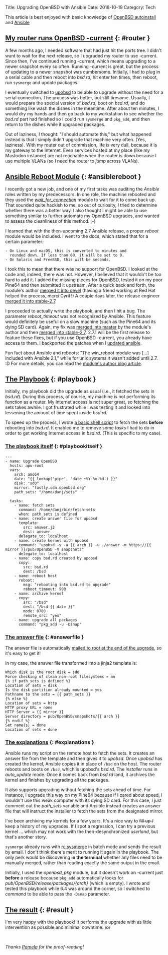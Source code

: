 Title: Upgrading OpenBSD with Ansible
Date: 2018-10-19
Category: Tech

This article is best enjoyed with basic knowledge of [OpenBSD
autoinstall](https://man.openbsd.org/autoinstall) and [Ansible](https://www.ansible.com/)

## [My router runs OpenBSD -current](#router) {: #router }

A few months ago, I needed software that had just hit the ports tree. I didn't
want to wait for the next release, so I upgraded my router to use -current.
Since then, I've continued running -current, which means upgrading to a newer
snapshot every so often. Running -current is great, but the process of updating
to a newer snapshot was cumbersome.  Initially, I had to plug in a serial cable
and then reboot into *bsd.rd*, hit enter ten times, then reboot, run `sysmerge`
and update packages.

I eventually switched to [upobsd](https://github.com/semarie/upobsd) to be
able to upgrade without the need for a serial connection. The process was
better, but still tiresome. Usually, I would prepare the special version of
*bsd.rd*, boot on *bsd.rd*, and do something like wash the dishes in the
meantime. After about ten minutes, I would dry my hands and then go back to my
workstation to see whether the *bsd.rd* part had finished so I could run
`sysmerge` and `pkg_add`, and then return to the dishes while it upgraded
packages.

Out of laziness, I thought: "I should automate this," but what happened instead
is that I simply didn't upgrade that machine very often. (Yes, laziness).  With
my router out of commission, life is very dull, because it is my gateway to the
Internet. Even services hosted at my place (like my Mastodon instance) are not
reachable when the router is down because I use multiple VLANs (so I need the
router to *jump* across VLANs).

## [Ansible Reboot Module](#ansiblereboot) {: #ansiblereboot }

I recently got a new job, and one of my first tasks was auditing the *Ansible*
roles written by my predecessors. In one role, the machine rebooted and they
used the
[*wait_for_connection*](https://docs.ansible.com/ansible/2.5/modules/wait_for_module.html)
module to wait for it to come back up. That sounded quite hackish to me, so out
of curiosity, I tried to determine whether there was a better way. I also
thought I might be able to use something similar to further automate my OpenBSD
upgrades, and wanted to assess the cleanliness of this method. ;-)

I learned that with the then-upcoming 2.7 Ansible release, a proper *reboot*
module would be included. I went to the docs, which stated that for a certain
parameter:

~~~
- On Linux and macOS, this is converted to minutes and
  rounded down. If less than 60, it will be set to 0.
- On Solaris and FreeBSD, this will be seconds.
~~~

I took this to mean that there was no support for OpenBSD. I looked at the code
and, indeed, there was not. However, I believed that it wouldn't be too hard
to add it. I added the missing pieces for OpenBSD, tested it on my poor Pine64
and then submitted it upstream. After a quick back and forth, the module's
author [merged it into
devel](https://github.com/ansible/ansible/commit/2769a4e2cc3aadbf91e7f4f83ef57b7ebe43442a)
(having a friend working at Red Hat helped the process, merci Cyril !) A couple
days later, the release engineer [merged it into
stable-2.7](https://github.com/ansible/ansible/commit/26de4f97493adeb388c1c8fad7a266bb7652bac6).

I proceeded to actually write the playbook, and then I hit a bug. The parameter
*reboot_timeout* was not recognized by Ansible. This feature would definitely
be useful on a slow machine (such as the Pine64 and its dying SD card). Again,
my fix was [merged into
master](https://github.com/ansible/ansible/commit/0105b4aeadb94dd12b921ed6c427b21cd31182fa)
by the module's author and then [merged into
stable-2.7](https://github.com/ansible/ansible/commit/a0f38bdab5ae0e183cb960fe9e964bf1edf7c326).
2.7.1 will be the first release to feature these fixes, but if you use OpenBSD
-current, you already have access to them. I backported the patches when I
[updated
ansible](https://marc.info/?l=openbsd-ports-cvs&m=153994960724056&w=2).

Fun fact about Ansible and reboots: "The win_reboot module was [...] included
with Ansible 2.1," while for unix systems it wasn't added until 2.7. :D For
more details, you can read the [module's author blog
article](http://samdoran.com/ansible-reboot-plugin/).

## [The Playbook](#playbook) {: #playbook }

Initially, my playbook did the upgrade as usual (i.e., it fetched the sets in
*bsd.rd*). During this process, of course, my machine is not performing its
function as a router. My Internet access is not super great, so fetching the
sets takes awhile. I got frustrated while I was testing it and looked into
lessening the amount of time spent inside *bsd.rd*.

To speed up the process, I wrote [a basic shell
script](https://chown.me/iota/blog/fetch-sets) to fetch the sets **before**
rebooting into *bsd.rd*. It enabled me to remove some *tasks* I had to do in
order to get working Internet access in *bsd.rd*. (This is specific to my
case).

### [The playbook itself](#playbookitself) {: #playbookitself }

~~~
---
- name: Upgrade OpenBSD
  hosts: apu-root
  vars:
    arch: amd64
    date: "{{ lookup('pipe', 'date +%Y-%m-%d') }}"
    disk: "sd0"
    mirror: "fastly.cdn.openbsd.org"
    path_sets: "/home/danj/sets"

  tasks:
    - name: fetch sets
      command: /home/danj/bin/fetch-sets
      when: path_sets is defined
    - name: create answer file for upobsd
      template:
        src: answer.j2
        dest: answer
      delegate_to: localhost
    - name: create kernel with upobsd
      command: "upobsd -v -a {{ arch }} -u ./answer -m https://{{ mirror }}/pub/OpenBSD -V snapshots"
      delegate_to: localhost
    - name: copy bsd.rd created by upobsd
      copy:
        src: bsd.rd
        dest: /bsd
    - name: reboot host
      reboot:
        msg: "rebooting into bsd.rd to upgrade"
        reboot_timeout: 900
    - name: archive kernel
      copy:
        src: "/bsd"
        dest: "/bsd-{{ date }}"
        mode: 0700
        remote_src: "yes"
    - name: upgrade all packages
      command: "pkg_add -u -Dsnap"
~~~

### [The answer file](#answerfile) {: #answerfile }

The answer file is automatically [mailed to root at the end of the
upgrade](https://github.com/openbsd/src/blob/master/distrib/miniroot/install.sub#L2811-L2812),
so it's easy to get it!

In my case, the answer file transformed into a jinja2 template is:

~~~
Which disk is the root disk = sd0
Force checking of clean non-root filesystems = no
{% if path_sets is defined %}
Location of sets = disk
Is the disk partition already mounted = yes
Pathname to the sets = {{ path_sets }}
{% else %}
Location of sets = http
HTTP proxy URL = none
HTTP Server = {{ mirror }}
Server directory = pub/OpenBSD/snapshots/{{ arch }}
{% endif %}
Set name(s) = done
Location of sets = done
~~~

### [The explanations](#explanations) {: #explanations }

Ansible runs my script on the remote host to fetch the sets. It creates an
answer file from the template and then gives it to *upobsd*. Once *upobsd* has
created the kernel, Ansible copies it in place of `/bsd` on the host. The
router reboots and boots on `/bsd`, which is upobsd's *bsd.rd*. The *installer*
runs in *auto_update* mode. Once it comes back from *bsd.rd* land, it archives
the kernel and finishes by upgrading all the packages.

It also supports upgrading without fetching the sets ahead of time. For
instance, I upgrade this way on my Pine64 because if I cared about speed, I
wouldn't use this weak computer with its dying SD card. For this case, I just
comment out the *path_sets* variable and Ansible instead creates an answer file
that will instruct the installer to fetch the sets from the designated mirror.

I've been archiving my kernels for a few years. It's a nice way to <strike>fill
up /</strike> keep a history of my upgrades. If I spot a regression, I can
try a previous kernel ... which may not work with the then-desynchronized
*userland*, but that's another story.

`sysmerge` already runs with
[rc.sysmerge](https://github.com/openbsd/src/blob/master/etc/rc#L579-L580) in
batch mode and sends the result by email. I don't think there's merit to
running it again in the playbook. The only perk would be discovering **in the
terminal** whether any files need to be manually merged, rather than reading
exactly the same output in the email.

Initially, I used the *openbsd_pkg* module, but it doesn't work on -current
just **before** a release because `pkg_add` automatically looks for
*pub/OpenBSD/${release}/packages/${arch}* (which is empty). I wrote and tested
this playbook while 6.4 was around the corner, so I switched to *command* to be
able to pass the `-Dsnap` parameter.

## [The result](#result) {: #result }

I'm very happy with the playbook! It performs the upgrade with as little
intervention as possible and minimal downtime. \o/

<br/>

*Thanks [Pamela](https://bsd.network/@pamela) for the proof-reading!*

